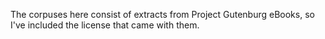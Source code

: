 The corpuses here consist of extracts from Project Gutenburg eBooks, so I've included the license that came with them.
